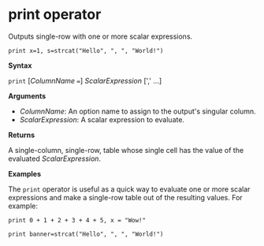 # print operator

Outputs single-row with one or more scalar expressions.

<!-- csl: https://help.kusto.windows.net:443/Samples -->
```
print x=1, s=strcat("Hello", ", ", "World!")
```

**Syntax**

`print` [*ColumnName* `=`] *ScalarExpression* [',' ...]

**Arguments**

* *ColumnName*: An option name to assign to the output's singular column.
* *ScalarExpression*: A scalar expression to evaluate.

**Returns**

A single-column, single-row, table whose single cell has the value of the evaluated *ScalarExpression*.

**Examples**

The `print` operator is useful as a quick way to evaluate one or more
scalar expressions and make a single-row table out of the resulting values.
For example:

<!-- csl: https://help.kusto.windows.net:443/Samples -->
```
print 0 + 1 + 2 + 3 + 4 + 5, x = "Wow!"
```

<!-- csl: https://help.kusto.windows.net:443/Samples -->
```
print banner=strcat("Hello", ", ", "World!")
```